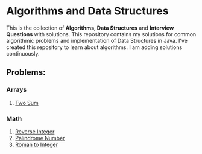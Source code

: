 
# Algorithms and Data Structures
This is the collection of **Algorithms, Data Structures** and **Interview Questions** with solutions.
This repository contains my solutions for common algorithmic problems and implementation of Data Structures in Java.
I've created this repository to learn about algorithms. I am adding solutions continuously.

## Problems:

### Arrays
1) [Two Sum](https://github.com/cocoexe/AlgoDS/blob/master/src/main/java/uz/cocoexe/problems/easy/TwoSum.java)

### Math
1) [Reverse Integer](https://github.com/cocoexe/AlgoDS/blob/master/src/main/java/uz/cocoexe/problems/easy/ReverseInteger.java)
2) [Palindrome Number](https://github.com/cocoexe/AlgoDS/blob/master/src/main/java/uz/cocoexe/problems/easy/PalindromeNumber.java)
3) [Roman to Integer](https://github.com/cocoexe/AlgoDS/blob/master/src/main/java/uz/cocoexe/problems/easy/RomanToInteger.java)
